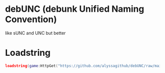 # debUNC (debunk Unified Naming Convention)
like sUNC and UNC but better
# Loadstring
```lua
loadstring(game:HttpGet("https://github.com/alyssagithub/debUNC/raw/main/debUNC.luau"))()
```
